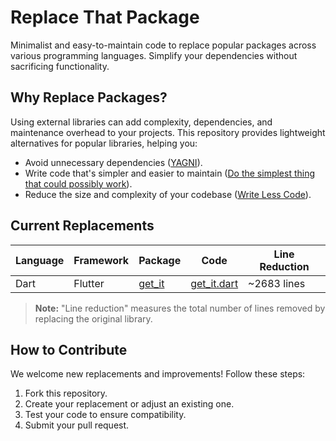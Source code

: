 # Replace That Package

Minimalist and easy-to-maintain code to replace popular packages across various programming languages. Simplify your dependencies without sacrificing functionality.

## Why Replace Packages?

Using external libraries can add complexity, dependencies, and maintenance overhead to your projects. This repository provides lightweight alternatives for popular libraries, helping you:

- Avoid unnecessary dependencies ([YAGNI](https://en.wikipedia.org/wiki/You_aren%27t_gonna_need_it)).
- Write code that's simpler and easier to maintain ([Do the simplest thing that could possibly work](https://ronjeffries.com/xprog/articles/practices/pracsimplest/)).
- Reduce the size and complexity of your codebase ([Write Less Code](https://mokacoding.com/blog/write-less-code/)).

## Current Replacements

| Language | Framework | Package | Code | Line Reduction |
|----------|-----------|---------|------|----------------|
| Dart     | Flutter   | [get_it](https://pub.dev/packages/get_it) | [get_it.dart](replacements/dart/get_it.dart) | ~2683 lines |

> **Note:** "Line reduction" measures the total number of lines removed by replacing the original library.

## How to Contribute

We welcome new replacements and improvements! Follow these steps:

1. Fork this repository.
2. Create your replacement or adjust an existing one.
3. Test your code to ensure compatibility.
4. Submit your pull request.
